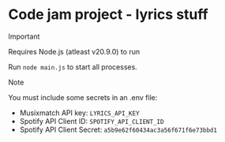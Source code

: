 # Code jam project - lyrics stuff

> [!IMPORTANT]  
> Requires Node.js (atleast v20.9.0) to run

Run `node main.js` to start all processes.

> [!NOTE]
> You must include some secrets in an .env file:
> - Musixmatch API key: `LYRICS_API_KEY`
> - Spotify API Client ID: `SPOTIFY_API_CLIENT_ID`
> - Spotify API Client Secret: `a5b9e62f60434ac3a56f671f6e73bbd1`
